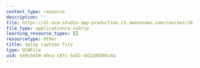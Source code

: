 ```yaml
---
content_type: resource
description: ''
file: https://ol-ocw-studio-app-production.s3.amazonaws.com/courses/18-01sc-single-variable-calculus-fall-2010/e49c5e5049cac6fc5a53dd22d6505c4a_BGE3wb7H2PA.srt
file_type: application/x-subrip
learning_resource_types: []
resourcetype: Other
title: 3play caption file
type: OCWFile
uid: e49c5e50-49ca-c6fc-5a53-dd22d6505c4a
---
```

